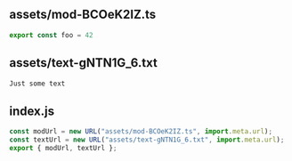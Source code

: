 ## assets/mod-BCOeK2IZ.ts

```ts
export const foo = 42
```
## assets/text-gNTN1G_6.txt

```txt
Just some text
```
## index.js

```js
const modUrl = new URL("assets/mod-BCOeK2IZ.ts", import.meta.url);
const textUrl = new URL("assets/text-gNTN1G_6.txt", import.meta.url);
export { modUrl, textUrl };

```